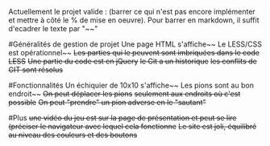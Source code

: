 Actuellement le projet valide : (barrer ce qui n'est pas encore implémenter et mettre à côté le % de mise en oeuvre). Pour barrer en markdown, il suffit d'ecadrer le texte par "~~"

#Généralités de gestion de projet
Une page HTML s'affiche~~
Le LESS/CSS est opérationnel~~
~~Les parties qui le peuvent sont imbriquées dans le code LESS~~
~~Une partie du code est en jQuery~~
~~le Git a un historique~~
~~les conflits de GIT sont résolus~~

#Fonctionnalités
Un échiquier de 10x10 s'affiche~~
Les pions sont au bon endroit~~
~~On peut déplacer les pions~~
~~seulement aux endroits où c'est possible~~
~~On peut "prendre" un pion adverse en le "sautant"~~

#Plus
~~une vidéo du jeu est sur la page de présentation et peut se lire (préciser le navigateur avec lequel cela fonctionne~~
~~Le site est joli, équilibré au niveau des couleurs et des boutons~~

